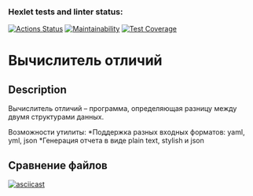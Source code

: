 ### Hexlet tests and linter status:
[![Actions Status](https://github.com/nurad9689/frontend-project-46/workflows/hexlet-check/badge.svg)](https://github.com/nurad9689/frontend-project-46/actions)
[![Maintainability](https://api.codeclimate.com/v1/badges/c813b2533a5beef6a5d9/maintainability)](https://codeclimate.com/github/nurad9689/frontend-project-46/maintainability)
[![Test Coverage](https://api.codeclimate.com/v1/badges/c813b2533a5beef6a5d9/test_coverage)](https://codeclimate.com/github/nurad9689/frontend-project-46/test_coverage)

# Вычислитель отличий

## Description
Вычислитель отличий – программа, определяющая разницу между двумя структурами данных.

Возможности утилиты:
 *Поддержка разных входных форматов: yaml, yml, json
 *Генерация отчета в виде plain text, stylish и json
 
## Сравнение файлов
[![asciicast](https://asciinema.org/a/8tznbTVMTdWEHjOKdIqgyqXYQ.svg)](https://asciinema.org/a/8tznbTVMTdWEHjOKdIqgyqXYQ)